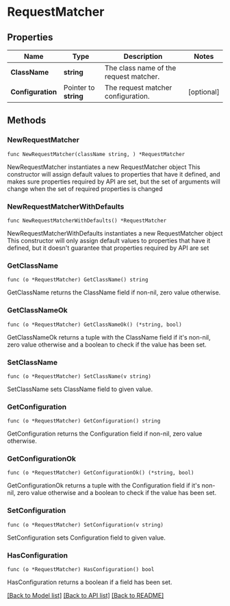 # RequestMatcher

## Properties

Name | Type | Description | Notes
------------ | ------------- | ------------- | -------------
**ClassName** | **string** | The class name of the request matcher. | 
**Configuration** | Pointer to **string** | The request matcher configuration. | [optional] 

## Methods

### NewRequestMatcher

`func NewRequestMatcher(className string, ) *RequestMatcher`

NewRequestMatcher instantiates a new RequestMatcher object
This constructor will assign default values to properties that have it defined,
and makes sure properties required by API are set, but the set of arguments
will change when the set of required properties is changed

### NewRequestMatcherWithDefaults

`func NewRequestMatcherWithDefaults() *RequestMatcher`

NewRequestMatcherWithDefaults instantiates a new RequestMatcher object
This constructor will only assign default values to properties that have it defined,
but it doesn't guarantee that properties required by API are set

### GetClassName

`func (o *RequestMatcher) GetClassName() string`

GetClassName returns the ClassName field if non-nil, zero value otherwise.

### GetClassNameOk

`func (o *RequestMatcher) GetClassNameOk() (*string, bool)`

GetClassNameOk returns a tuple with the ClassName field if it's non-nil, zero value otherwise
and a boolean to check if the value has been set.

### SetClassName

`func (o *RequestMatcher) SetClassName(v string)`

SetClassName sets ClassName field to given value.


### GetConfiguration

`func (o *RequestMatcher) GetConfiguration() string`

GetConfiguration returns the Configuration field if non-nil, zero value otherwise.

### GetConfigurationOk

`func (o *RequestMatcher) GetConfigurationOk() (*string, bool)`

GetConfigurationOk returns a tuple with the Configuration field if it's non-nil, zero value otherwise
and a boolean to check if the value has been set.

### SetConfiguration

`func (o *RequestMatcher) SetConfiguration(v string)`

SetConfiguration sets Configuration field to given value.

### HasConfiguration

`func (o *RequestMatcher) HasConfiguration() bool`

HasConfiguration returns a boolean if a field has been set.


[[Back to Model list]](../README.md#documentation-for-models) [[Back to API list]](../README.md#documentation-for-api-endpoints) [[Back to README]](../README.md)


